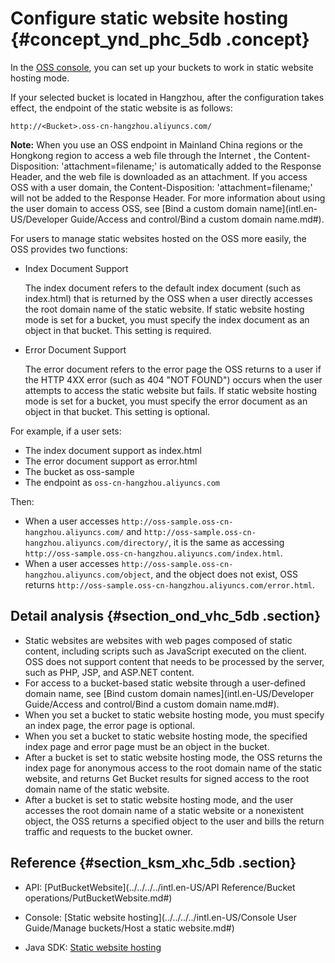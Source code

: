 # Configure static website hosting {#concept_ynd_phc_5db .concept}

In the [OSS console](https://oss.console.aliyun.com/), you can set up your buckets to work in static website hosting mode.

If your selected bucket is located in Hangzhou, after the configuration takes effect, the endpoint of the static website is as follows:

```
http://<Bucket>.oss-cn-hangzhou.aliyuncs.com/
```

**Note:** When you use an OSS endpoint in Mainland China regions or the Hongkong region to access a web file through the Internet , the Content-Disposition: 'attachment=filename;' is automatically added to the Response Header, and the web file is downloaded as an attachment. If you access OSS with a user domain, the Content-Disposition: 'attachment=filename;' will not be added to the Response Header. For more information about using the user domain to access OSS, see [Bind a custom domain name](intl.en-US/Developer Guide/Access and control/Bind a custom domain name.md#).

For users to manage static websites hosted on the OSS more easily, the OSS provides two functions:

-   Index Document Support

    The index document refers to the default index document \(such as index.html\) that is returned by the OSS when a user directly accesses the root domain name of the static website. If static website hosting mode is set for a bucket, you must specify the index document as an object in that bucket. This setting is required.

-   Error Document Support

    The error document refers to the error page the OSS returns to a user if the HTTP 4XX error \(such as 404 "NOT FOUND"\) occurs when the user attempts to access the static website but fails. If static website hosting mode is set for a bucket, you must specify the error document as an object in that bucket. This setting is optional.


For example, if a user sets:

-   The index document support as index.html
-   The error document support as error.html
-   The bucket as oss-sample
-   The endpoint as `oss-cn-hangzhou.aliyuncs.com`

Then:

-   When a user accesses `http://oss-sample.oss-cn-hangzhou.aliyuncs.com/` and `http://oss-sample.oss-cn-hangzhou.aliyuncs.com/directory/`, it is the same as accessing `http://oss-sample.oss-cn-hangzhou.aliyuncs.com/index.html`.
-   When a user accesses `http://oss-sample.oss-cn-hangzhou.aliyuncs.com/object`, and the object does not exist, OSS returns `http://oss-sample.oss-cn-hangzhou.aliyuncs.com/error.html`.

## Detail analysis {#section_ond_vhc_5db .section}

-   Static websites are websites with web pages composed of static content, including scripts such as JavaScript executed on the client. OSS does not support content that needs to be processed by the server, such as PHP, JSP, and ASP.NET content.
-   For access to a bucket-based static website through a user-defined domain name, see [Bind custom domain names](intl.en-US/Developer Guide/Access and control/Bind a custom domain name.md#).
-   When you set a bucket to static website hosting mode, you must specify an index page, the error page is optional.
-   When you set a bucket to static website hosting mode, the specified index page and error page must be an object in the bucket.
-   After a bucket is set to static website hosting mode, the OSS returns the index page for anonymous access to the root domain name of the static website, and returns Get Bucket results for signed access to the root domain name of the static website.
-   After a bucket is set to static website hosting mode, and the user accesses the root domain name of a static website or a nonexistent object, the OSS returns a specified object to the user and bills the return traffic and requests to the bucket owner.

## Reference {#section_ksm_xhc_5db .section}

-   API: [PutBucketWebsite](../../../../intl.en-US/API Reference/Bucket operations/PutBucketWebsite.md#)

-   Console: [Static website hosting](../../../../intl.en-US/Console User Guide/Manage buckets/Host a static website.md#)

-   Java SDK: [Static website hosting](https://www.alibabacloud.com/help/doc-detail/32020.htm)

